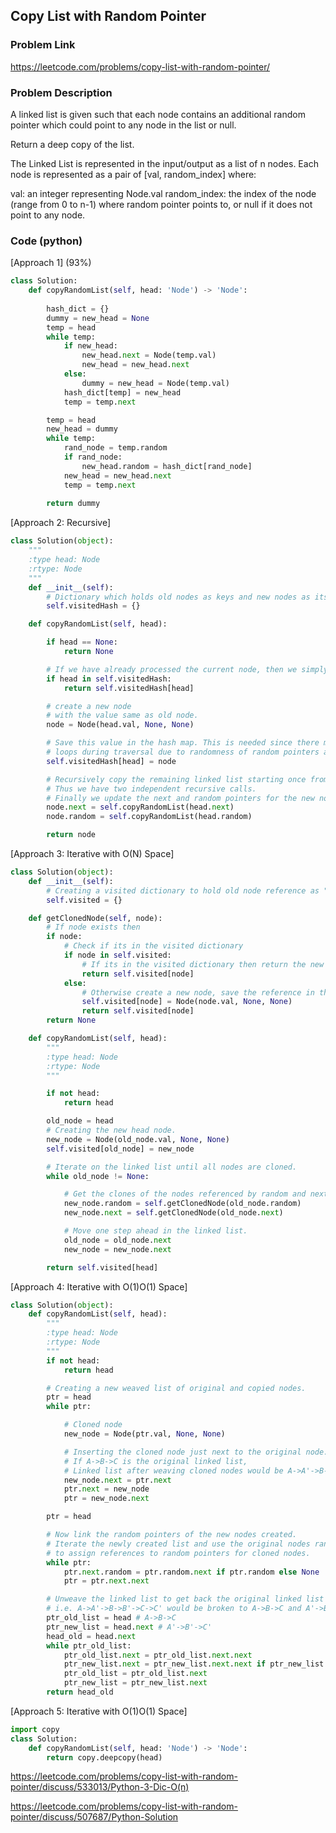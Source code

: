 ## Copy List with Random Pointer

### Problem Link

https://leetcode.com/problems/copy-list-with-random-pointer/

### Problem Description 

A linked list is given such that each node contains an additional random pointer which could point to any node in the list or null.

Return a deep copy of the list.

The Linked List is represented in the input/output as a list of n nodes. Each node is represented as a pair of [val, random_index] where:

val: an integer representing Node.val
random_index: the index of the node (range from 0 to n-1) where random pointer points to, or null if it does not point to any node.


### Code (python)

[Approach 1] (93%) 

```python
class Solution:
    def copyRandomList(self, head: 'Node') -> 'Node':
        
        hash_dict = {}
        dummy = new_head = None
        temp = head
        while temp:
            if new_head:
                new_head.next = Node(temp.val)
                new_head = new_head.next
            else:
                dummy = new_head = Node(temp.val)
            hash_dict[temp] = new_head
            temp = temp.next

        temp = head
        new_head = dummy
        while temp:
            rand_node = temp.random
            if rand_node:
                new_head.random = hash_dict[rand_node]
            new_head = new_head.next
            temp = temp.next
            
        return dummy
```

[Approach 2: Recursive]

```python
class Solution(object):
    """
    :type head: Node
    :rtype: Node
    """
    def __init__(self):
        # Dictionary which holds old nodes as keys and new nodes as its values.
        self.visitedHash = {}

    def copyRandomList(self, head):

        if head == None:
            return None

        # If we have already processed the current node, then we simply return the cloned version of it.
        if head in self.visitedHash:
            return self.visitedHash[head]

        # create a new node
        # with the value same as old node.
        node = Node(head.val, None, None)

        # Save this value in the hash map. This is needed since there might be
        # loops during traversal due to randomness of random pointers and this would help us avoid them.
        self.visitedHash[head] = node

        # Recursively copy the remaining linked list starting once from the next pointer and then from the random pointer.
        # Thus we have two independent recursive calls.
        # Finally we update the next and random pointers for the new node created.
        node.next = self.copyRandomList(head.next)
        node.random = self.copyRandomList(head.random)

        return node
```

[Approach 3: Iterative with O(N) Space] 

```python
class Solution(object):
    def __init__(self):
        # Creating a visited dictionary to hold old node reference as "key" and new node reference as the "value"
        self.visited = {}

    def getClonedNode(self, node):
        # If node exists then
        if node:
            # Check if its in the visited dictionary          
            if node in self.visited:
                # If its in the visited dictionary then return the new node reference from the dictionary
                return self.visited[node]
            else:
                # Otherwise create a new node, save the reference in the visited dictionary and return it.
                self.visited[node] = Node(node.val, None, None)
                return self.visited[node]
        return None

    def copyRandomList(self, head):
        """
        :type head: Node
        :rtype: Node
        """

        if not head:
            return head

        old_node = head
        # Creating the new head node.       
        new_node = Node(old_node.val, None, None)
        self.visited[old_node] = new_node

        # Iterate on the linked list until all nodes are cloned.
        while old_node != None:

            # Get the clones of the nodes referenced by random and next pointers.
            new_node.random = self.getClonedNode(old_node.random)
            new_node.next = self.getClonedNode(old_node.next)

            # Move one step ahead in the linked list.
            old_node = old_node.next
            new_node = new_node.next

        return self.visited[head]
```


[Approach 4: Iterative with O(1)O(1) Space]


```python
class Solution(object):
    def copyRandomList(self, head):
        """
        :type head: Node
        :rtype: Node
        """
        if not head:
            return head

        # Creating a new weaved list of original and copied nodes.
        ptr = head
        while ptr:

            # Cloned node
            new_node = Node(ptr.val, None, None)

            # Inserting the cloned node just next to the original node.
            # If A->B->C is the original linked list,
            # Linked list after weaving cloned nodes would be A->A'->B->B'->C->C'
            new_node.next = ptr.next
            ptr.next = new_node
            ptr = new_node.next

        ptr = head

        # Now link the random pointers of the new nodes created.
        # Iterate the newly created list and use the original nodes random pointers,
        # to assign references to random pointers for cloned nodes.
        while ptr:
            ptr.next.random = ptr.random.next if ptr.random else None
            ptr = ptr.next.next

        # Unweave the linked list to get back the original linked list and the cloned list.
        # i.e. A->A'->B->B'->C->C' would be broken to A->B->C and A'->B'->C'
        ptr_old_list = head # A->B->C
        ptr_new_list = head.next # A'->B'->C'
        head_old = head.next
        while ptr_old_list:
            ptr_old_list.next = ptr_old_list.next.next
            ptr_new_list.next = ptr_new_list.next.next if ptr_new_list.next else None
            ptr_old_list = ptr_old_list.next
            ptr_new_list = ptr_new_list.next
        return head_old
```

[Approach 5: Iterative with O(1)O(1) Space]

```python
import copy 
class Solution:
    def copyRandomList(self, head: 'Node') -> 'Node':
        return copy.deepcopy(head)
```

https://leetcode.com/problems/copy-list-with-random-pointer/discuss/533013/Python-3-Dic-O(n)

https://leetcode.com/problems/copy-list-with-random-pointer/discuss/507687/Python-Solution